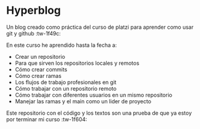 # Hyperblog
Un blog creado como práctica del curso de platzi para aprender como usar git y github :tw-1f49c:

En este curso he aprendido hasta la fecha a:
- Crear un repositorio
- Para que sirven los repositorios locales y remotos
- Cómo crear commits
- Cómo crear ramas
- Los flujos de trabajo profesionales en git
- Cómo trabajar con un repositorio remoto
- Cómo trabajar con diferentes usuarios en un mismo repositorio
- Manejar las ramas y el main como un lider de proyecto

Este repositorio con el código y los textos son una prueba de que ya estoy por terminar mi curso :tw-1f604: